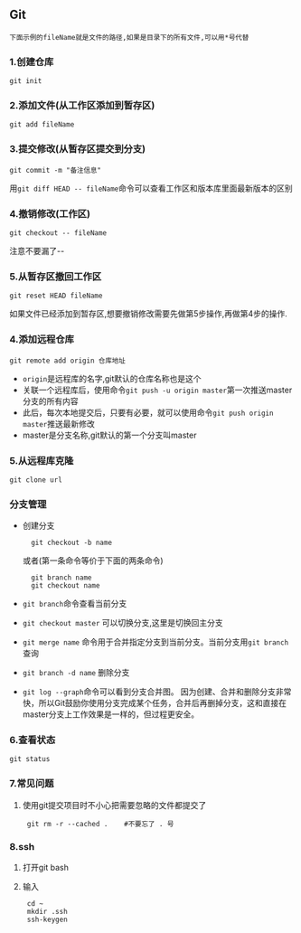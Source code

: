 ## Git
	下面示例的fileName就是文件的路径,如果是目录下的所有文件,可以用*号代替

### 1.创建仓库
	git init

### 2.添加文件(从工作区添加到暂存区)
	git add fileName

### 3.提交修改(从暂存区提交到分支)
	git commit -m "备注信息"

用`git diff HEAD -- fileName`命令可以查看工作区和版本库里面最新版本的区别

### 4.撤销修改(工作区)
	git checkout -- fileName

注意不要漏了--

### 5.从暂存区撤回工作区
	git reset HEAD fileName

如果文件已经添加到暂存区,想要撤销修改需要先做第5步操作,再做第4步的操作.

### 4.添加远程仓库
	git remote add origin 仓库地址

* `origin`是远程库的名字,git默认的仓库名称也是这个
* 关联一个远程库后，使用命令`git push -u origin master`第一次推送master分支的所有内容
* 此后，每次本地提交后，只要有必要，就可以使用命令`git push origin master`推送最新修改
* master是分支名称,git默认的第一个分支叫master

### 5.从远程库克隆
	git clone url

### 分支管理
* 创建分支

		git checkout -b name

	或者(第一条命令等价于下面的两条命令)
	
		git branch name
		git checkout name


* `git branch`命令查看当前分支
* `git checkout master` 可以切换分支,这里是切换回主分支
* `git merge name` 命令用于合并指定分支到当前分支。当前分支用`git branch`查询
* `git branch -d name` 删除分支
* `git log --graph`命令可以看到分支合并图。
因为创建、合并和删除分支非常快，所以Git鼓励你使用分支完成某个任务，合并后再删掉分支，这和直接在master分支上工作效果是一样的，但过程更安全。

### 6.查看状态
	git status

### 7.常见问题

1. 使用git提交项目时不小心把需要忽略的文件都提交了

		git rm -r --cached .    #不要忘了 . 号

### 8.ssh
1. 打开git bash
2. 输入

		cd ~
		mkdir .ssh
		ssh-keygen


		